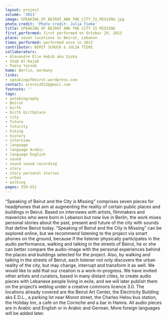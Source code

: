 ```yaml
---
layout: project
volume: '2013'
image: SPEAKING_OF_BEIRUT_AND_THE_CITY_IS_MISSING.jpg
photo_credit: 'Photo credit: Julia Tieke'
title: SPEAKING OF BEIRUT AND THE CITY IS MISSING
first_performed: first performed on October 29, 2013
place: seven locations in Beirut, Lebanon
times_performed: performed once in 2013
contributor: BERIT SCHUCK & JULIA TIEKE
collaborators:
- Alexandre Elie Habib aka Siska
- Ihab Al-Rajab
- Paola Yacoub
home: Berlin, Germany
links:
- speakingofbeirut.wordpress.com
contact: scores2012@gmail.com
footnote: ''
tags:
- autobiography
- Beirut
- birth
- birth birthplace
- city
- future
- futurity
- hiking
- history
- interview
- language
- language Arabic
- language English
- sound
- sound sound recording
- story
- story personal stories
- urban
- walking
pages: 550-551
---
```


“Speaking of Beirut and the City is Missing” comprises seven pieces for headphones that aim at augmenting the reality of certain public places and buildings in Beirut. Based on interviews with artists, filmmakers and mavericks who were born in Lebanon but now live in Berlin, the work mixes personal stories about the past, present and future of the city with sounds that define Beirut today. “Speaking of Beirut and the City is Missing” can be explored online, but we recommend listening to the project via smart phones on the ground, because if the listener physically participates in the audio performance, walking and talking in the streets of Beirut, he or she can better compare the audio-image with the personal experiences behind the places and buildings selected for the project. Also, by walking and talking in the streets of Beirut, each listener not only discovers the urban reality of the city, but may change, interrupt and transform it as well. We would like to add that our creation is a work-in-progress. We have invited other artists and curators, based in many distant cities, to create audio pieces with Lebanese people living in exile, and we will later publish them on the project’s weblog under a creative commons licence 3.0. The locations already covered are the Beirut Art Center, the Electricity Building aks E.D.L., a parking lot near Monot street, the Charles Helou bus station, the Holiday Inn, a café on the Corniche and a bar in Hamra. All audio pieces are in Arabic and English or in Arabic and German. More foreign languages will be added later.
